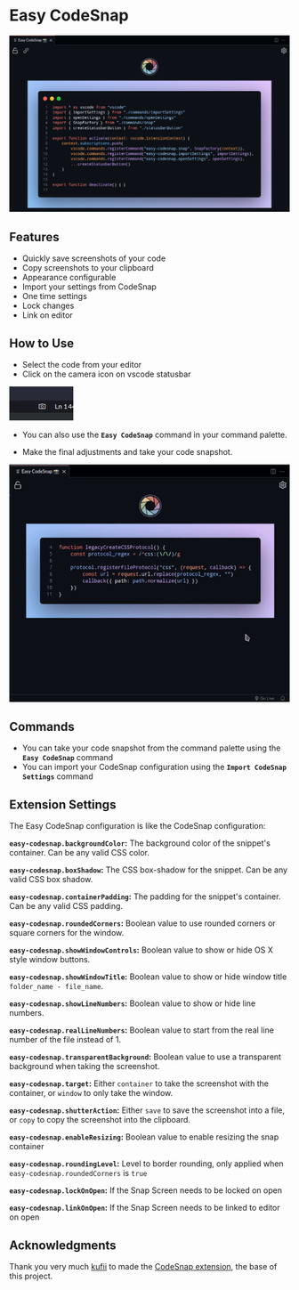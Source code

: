 # Easy CodeSnap

![Banner](https://raw.githubusercontent.com/ArthurLobopro/easy-codesnap/main/screenshots/banner.png)

## Features

- Quickly save screenshots of your code
- Copy screenshots to your clipboard
- Appearance configurable
- Import your settings from CodeSnap
- One time settings
- Lock changes
- Link on editor

## How to Use

- Select the code from your editor
- Click on the camera icon on vscode statusbar

![icon screenshot](https://raw.githubusercontent.com/ArthurLobopro/easy-codesnap/master/screenshots/screenshot-icon.png)

- You can also use the **`Easy CodeSnap`** command in your command palette.

- Make the final adjustments and take your code snapshot.

![](https://raw.githubusercontent.com/ArthurLobopro/easy-codesnap/main/screenshots/one-time-config.gif)

## Commands

- You can take your code snapshot from the command palette using the **`Easy CodeSnap`** command
- You can import your CodeSnap configuration using the **`Import CodeSnap Settings`** command

## Extension Settings

The Easy CodeSnap configuration is like the CodeSnap configuration:

**`easy-codesnap.backgroundColor`:** The background color of the snippet's container. Can be any valid CSS color.

**`easy-codesnap.boxShadow`:** The CSS box-shadow for the snippet. Can be any valid CSS box shadow.

**`easy-codesnap.containerPadding`:** The padding for the snippet's container. Can be any valid CSS padding.

**`easy-codesnap.roundedCorners`:** Boolean value to use rounded corners or square corners for the window.

**`easy-codesnap.showWindowControls`:** Boolean value to show or hide OS X style window buttons.

**`easy-codesnap.showWindowTitle`:** Boolean value to show or hide window title `folder_name - file_name`.

**`easy-codesnap.showLineNumbers`:** Boolean value to show or hide line numbers.

**`easy-codesnap.realLineNumbers`:** Boolean value to start from the real line number of the file instead of 1.

**`easy-codesnap.transparentBackground`:** Boolean value to use a transparent background when taking the screenshot.

**`easy-codesnap.target`:** Either `container` to take the screenshot with the container, or `window` to only take the window.

**`easy-codesnap.shutterAction`:** Either `save` to save the screenshot into a file, or `copy` to copy the screenshot into the clipboard.

**`easy-codesnap.enableResizing`:** Boolean value to enable resizing the snap container

**`easy-codesnap.roundingLevel`:** Level to border rounding, only applied when `easy-codesnap.roundedCorners` is `true`

**`easy-codesnap.lockOnOpen`:** If the Snap Screen needs to be locked on open

**`easy-codesnap.linkOnOpen`:** If the Snap Screen needs to be linked to editor on open

## Acknowledgments

Thank you very much [kufii](https://github.com/kufii/) to made the [CodeSnap extension](https://github.com/kufii/CodeSnap), the base of this project.